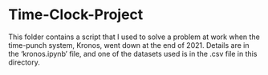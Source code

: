 # Time-Clock-Project
This folder contains a script that I used to solve a problem at work when the time-punch system, Kronos, went down at the end of 2021.  Details are in the ‘kronos.ipynb’ file, and one of the datasets used is in the .csv file in this directory.
